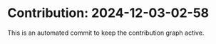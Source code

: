 # Contribution: 2024-12-03-02-58
This is an automated commit to keep the contribution graph active.

